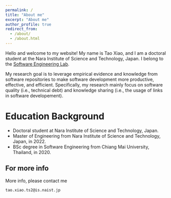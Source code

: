 ```yaml
---
permalink: /
title: "About me"
excerpt: "About me"
author_profile: true
redirect_from: 
  - /about/
  - /about.html
---
```


Hello and welcome to my website! My name is Tao Xiao, and I am a doctoral student at the Nara Institute of Science and Technology, Japan. I belong to the [Software Engineering Lab](https://naist-se.github.io/).

My research goal is to leverage empirical evidence and knowledge from software repositories to make software development more productive, effective, and efficient. Specifically, my research mainly focus on software quality (i.e., technical debt) and knowledge sharing (i.e., the usage of links in software developement).

Education Background
======
* Doctoral student at Nara Institute of Science and Technology, Japan.
* Master of Engineering from Nara Institute of Science and Technology, Japan, in 2022.
* BSc degree in Software Engineering from Chiang Mai University, Thailand, in  2020.

For more info
------
More info, please contact me
```
tao.xiao.ts2@is.naist.jp
```
